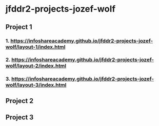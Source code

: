 # jfddr2-projects-jozef-wolf
## Project 1 
### 1. https://infoshareacademy.github.io/jfddr2-projects-jozef-wolf/layout-1/index.html

### 2. https://infoshareacademy.github.io/jfddr2-projects-jozef-wolf/layout-2/index.html

### 3. https://infoshareacademy.github.io/jfddr2-projects-jozef-wolf/layout-3/index.html
## Project 2 

## Project 3
